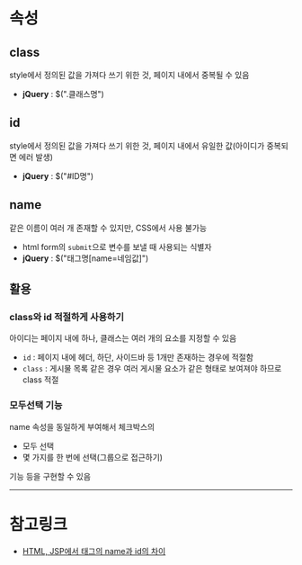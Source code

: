 # 속성

## class
style에서 정의된 값을 가져다 쓰기 위한 것, 페이지 내에서 중복될 수 있음
* **jQuery** : $(".클래스명")

## id
style에서 정의된 값을 가져다 쓰기 위한 것, 페이지 내에서 유일한 값(아이디가 중복되면 에러 발생)
* **jQuery** : $("#ID명")

## name
같은 이름이 여러 개 존재할 수 있지만, CSS에서 사용 불가능
* html form의 `submit`으로 변수를 보낼 때 사용되는 식별자
* **jQuery** : $("태그명[name=네임값]")

## 활용
### class와 id 적절하게 사용하기
아이디는 페이지 내에 하나, 클래스는 여러 개의 요소를 지정할 수 있음
* `id` : 페이지 내에 헤더, 하단, 사이드바 등 1개만 존재하는 경우에 적절함
* `class` : 게시물 목록 같은 경우 여러 게시물 요소가 같은 형태로 보여져야 하므로 class 적절

### 모두선택 기능
name 속성을 동일하게 부여해서 체크박스의

* 모두 선택
* 몇 가지를 한 번에 선택(그룹으로 접근하기)

기능 등을 구현할 수 있음 

***

# 참고링크
* [HTML, JSP에서 태그의 name과 id의 차이](https://m.blog.naver.com/PostView.nhn?blogId=imansei0&logNo=110168823349&proxyReferer=https%3A%2F%2Fwww.google.com%2F)
